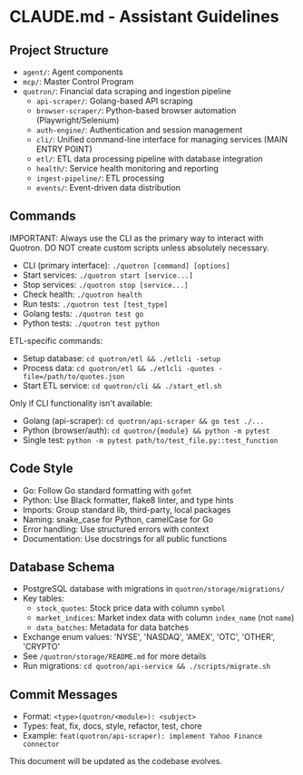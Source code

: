 # CLAUDE.md - Assistant Guidelines

## Project Structure
- `agent/`: Agent components
- `mcp/`: Master Control Program 
- `quotron/`: Financial data scraping and ingestion pipeline
  - `api-scraper/`: Golang-based API scraping
  - `browser-scraper/`: Python-based browser automation (Playwright/Selenium)
  - `auth-engine/`: Authentication and session management
  - `cli/`: Unified command-line interface for managing services (MAIN ENTRY POINT)
  - `etl/`: ETL data processing pipeline with database integration
  - `health/`: Service health monitoring and reporting
  - `ingest-pipeline/`: ETL processing
  - `events/`: Event-driven data distribution

## Commands
IMPORTANT: Always use the CLI as the primary way to interact with Quotron. DO NOT create custom scripts unless absolutely necessary.

- CLI (primary interface): `./quotron [command] [options]`
- Start services: `./quotron start [service...]`
- Stop services: `./quotron stop [service...]`
- Check health: `./quotron health`
- Run tests: `./quotron test [test_type]`
- Golang tests: `./quotron test go`
- Python tests: `./quotron test python`

ETL-specific commands:
- Setup database: `cd quotron/etl && ./etlcli -setup`
- Process data: `cd quotron/etl && ./etlcli -quotes -file=/path/to/quotes.json`
- Start ETL service: `cd quotron/cli && ./start_etl.sh`

Only if CLI functionality isn't available:
- Golang (api-scraper): `cd quotron/api-scraper && go test ./...`
- Python (browser/auth): `cd quotron/{module} && python -m pytest`
- Single test: `python -m pytest path/to/test_file.py::test_function`

## Code Style
- Go: Follow Go standard formatting with `gofmt`
- Python: Use Black formatter, flake8 linter, and type hints
- Imports: Group standard lib, third-party, local packages
- Naming: snake_case for Python, camelCase for Go
- Error handling: Use structured errors with context
- Documentation: Use docstrings for all public functions

## Database Schema
- PostgreSQL database with migrations in `quotron/storage/migrations/`
- Key tables:
  - `stock_quotes`: Stock price data with column `symbol`
  - `market_indices`: Market index data with column `index_name` (not `name`)
  - `data_batches`: Metadata for data batches
- Exchange enum values: 'NYSE', 'NASDAQ', 'AMEX', 'OTC', 'OTHER', 'CRYPTO'
- See `/quotron/storage/README.md` for more details
- Run migrations: `cd quotron/api-service && ./scripts/migrate.sh`

## Commit Messages
- Format: `<type>(quotron/<module>): <subject>`
- Types: feat, fix, docs, style, refactor, test, chore
- Example: `feat(quotron/api-scraper): implement Yahoo Finance connector`

This document will be updated as the codebase evolves.